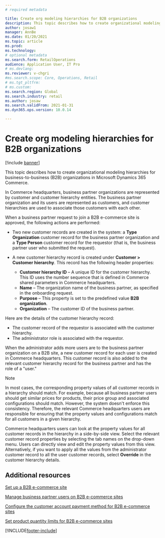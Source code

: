 ```yaml
---
# required metadata

title: Create org modeling hierarchies for B2B organizations
description: This topic describes how to create organizational modeling hierarchies for business-to-business (B2B) organizations.
author: josaw1
manager: AnnBe
ms.date: 01/20/2021
ms.topic: article
ms.prod: 
ms.technology: 
# optional metadata
ms.search.form: RetailOperations
audience: Application User, IT Pro
# ms.devlang: 
ms.reviewer: v-chgri
#ms.search.scope: Core, Operations, Retail
# ms.tgt_pltfrm: 
# ms.custom: 
ms.search.region: Global
ms.search.industry: retail
ms.author: josaw
ms.search.validFrom: 2021-01-31
ms.dyn365.ops.version: 10.0.14

---
```


# Create org modeling hierarchies for B2B organizations

[!include [banner](../../includes/banner.md)]

This topic describes how to create organizational modeling hierarchies for business-to-business (B2B) organizations in Microsoft Dynamics 365 Commerce.

In Commerce headquarters, business partner organizations are represented by customer and customer hierarchy entities. The business partner organization and its users are represented as customers, and customer hierarchies are used to associate those customers with each other.

When a business partner request to join a B2B e-commerce site is approved, the following actions are performed:

- Two new customer records are created in the system: a **Type Organization** customer record for the business partner organization and a **Type Person** customer record for the requestor (that is, the business partner user who submitted the request).
- A new customer hierarchy record is created under **Customer \> Customer hierarchy**. This record has the following header properties:

    - **Customer hierarchy ID** – A unique ID for the customer hierarchy. This ID uses the number sequence that is defined in Commerce shared parameters in Commerce headquarters.
    - **Name** – The organization name of the business partner, as specified in the onboarding request.
    - **Purpose** – This property is set to the predefined value **B2B organization**.
    - **Organization** – The customer ID of the business partner.

Here are the details of the customer hierarchy record:

- The customer record of the requestor is associated with the customer hierarchy.
- The administrator role is associated with the requestor.

When the administrator adds more users are to the business partner organization on a B2B site, a new customer record for each user is created in Commerce headquarters. This customer record is also added to the relevant customer hierarchy record for the business partner and has the role of a "user."

> [!NOTE]
> In most cases, the corresponding property values of all customer records in a hierarchy should match. For example, because all business partner users should get similar prices for products, their price group and associated configurations should match. However, the system doesn't enforce this consistency. Therefore, the relevant Commerce headquarters users are responsible for ensuring that the property values and configurations match for all customers in a given hierarchy.

Commerce headquarters users can look at the property values for all customer records in the hierarchy in a side-by-side view. Select the relevant customer record properties by selecting the tab names on the drop-down menu. Users can directly view and edit the property values from this view. Alternatively, if you want to apply all the values from the administrator customer record to all the user customer records, select **Override** in the customer hierarchy details.

## Additional resources

[Set up a B2B e-commerce site](set-up-b2b-site.md)

[Manage business partner users on B2B e-commerce sites](manage-b2b-users.md)

[Configure the customer account payment method for B2B e-commerce sites](payment-method.md)

[Set product quantity limits for B2B e-commerce sites](quantity-limits.md)


[!INCLUDE[footer-include](../../includes/footer-banner.md)]